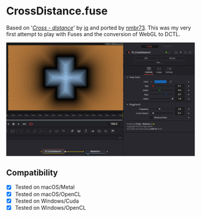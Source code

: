 CrossDistance.fuse
==================

Based on '_[Cross - distance](https://www.shadertoy.com/view/XtGfzw)_' by [iq](https://www.shadertoy.com/user/iq) and ported by [nmbr73](../../Site/Profiles/nmbr73.md). This was my very first attempt to play with Fuses and the conversion of WebGL to DCTL.

![screenshot](CrossDistance_screenshot.png "CrossDistance.fuse in DaVinci Resolve")

## Compatibility
- [x] Tested on macOS/Metal
- [x] Tested on macOS/OpenCL
- [x] Tested on Windows/Cuda
- [x] Tested on Windows/OpenCL
